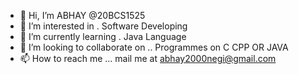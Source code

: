 - 👋 Hi, I’m ABHAY @20BCS1525
- 👀 I’m interested in . Software Developing
- 🌱 I’m currently learning . Java Language
- 💞️ I’m looking to collaborate on .. Programmes on C CPP OR JAVA 
- 📫 How to reach me ... mail me at abhay2000negi@gmail.com
<!---
20BCS1525/20BCS1525 is a ✨ special ✨ repository because its `README.md` (this file) appears on your GitHub profile.
You can click the Preview link to take a look at your changes.
--->
